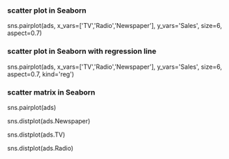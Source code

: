 
### scatter plot in Seaborn
sns.pairplot(ads, x_vars=['TV','Radio','Newspaper'], y_vars='Sales', size=6, aspect=0.7)

### scatter plot in Seaborn with regression line
sns.pairplot(ads, x_vars=['TV','Radio','Newspaper'], y_vars='Sales', size=6, aspect=0.7, kind='reg')

### scatter matrix in Seaborn
sns.pairplot(ads)

sns.distplot(ads.Newspaper)

sns.distplot(ads.TV)

sns.distplot(ads.Radio)

